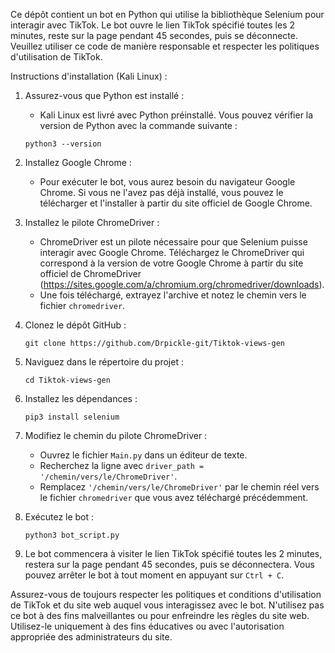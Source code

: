 
Ce dépôt contient un bot en Python qui utilise la bibliothèque Selenium pour interagir avec TikTok. Le bot ouvre le lien TikTok spécifié toutes les 2 minutes, reste sur la page pendant 45 secondes, puis se déconnecte. Veuillez utiliser ce code de manière responsable et respecter les politiques d'utilisation de TikTok.

Instructions d'installation (Kali Linux) :
1. Assurez-vous que Python est installé :
   - Kali Linux est livré avec Python préinstallé. Vous pouvez vérifier la version de Python avec la commande suivante :
   ```
   python3 --version
   ```

2. Installez Google Chrome :
   - Pour exécuter le bot, vous aurez besoin du navigateur Google Chrome. Si vous ne l'avez pas déjà installé, vous pouvez le télécharger et l'installer à partir du site officiel de Google Chrome.

3. Installez le pilote ChromeDriver :
   - ChromeDriver est un pilote nécessaire pour que Selenium puisse interagir avec Google Chrome. Téléchargez le ChromeDriver qui correspond à la version de votre Google Chrome à partir du site officiel de ChromeDriver (https://sites.google.com/a/chromium.org/chromedriver/downloads).
   - Une fois téléchargé, extrayez l'archive et notez le chemin vers le fichier `chromedriver`.

4. Clonez le dépôt GitHub :
   ```
   git clone https://github.com/Drpickle-git/Tiktok-views-gen
   ```

5. Naviguez dans le répertoire du projet :
   ```
   cd Tiktok-views-gen
   ```

6. Installez les dépendances :
   ```
   pip3 install selenium
   ```

7. Modifiez le chemin du pilote ChromeDriver :
   - Ouvrez le fichier `Main.py` dans un éditeur de texte.
   - Recherchez la ligne avec `driver_path = '/chemin/vers/le/ChromeDriver'`.
   - Remplacez `'/chemin/vers/le/ChromeDriver'` par le chemin réel vers le fichier `chromedriver` que vous avez téléchargé précédemment.

8. Exécutez le bot :
   ```
   python3 bot_script.py
   ```

9. Le bot commencera à visiter le lien TikTok spécifié toutes les 2 minutes, restera sur la page pendant 45 secondes, puis se déconnectera. Vous pouvez arrêter le bot à tout moment en appuyant sur `Ctrl + C`.

Assurez-vous de toujours respecter les politiques et conditions d'utilisation de TikTok et du site web auquel vous interagissez avec le bot. N'utilisez pas ce bot à des fins malveillantes ou pour enfreindre les règles du site web. Utilisez-le uniquement à des fins éducatives ou avec l'autorisation appropriée des administrateurs du site.
